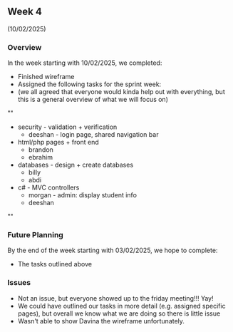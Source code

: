 ## Week 4 
(10/02/2025)

### Overview
In the week starting with 10/02/2025, we completed:
 - Finished wireframe
 - Assigned the following tasks for the sprint week:
 - (we all agreed that everyone would kinda help out with everything, but this is a general overview of what we will focus on)

""
 - security - validation + verification
     - deeshan - login page, shared navigation bar
- html/php pages + front end
     - brandon 
     - ebrahim
- databases - design + create databases
     - billy
     - abdi
- c# - MVC controllers
     - morgan - admin: display student info
     - deeshan

""

### Future Planning
By the end of the week starting with 03/02/2025, we hope to complete:
 - The tasks outlined above

### Issues
- Not an issue, but everyone showed up to the friday meeting!!! Yay!
- We could have outlined our tasks in more detail (e.g. assigned specific pages), but overall we know what we are doing so there is little issue
- Wasn't able to show Davina the wireframe unfortunately.
